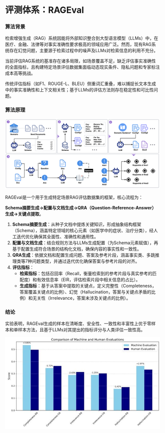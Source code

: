 # 评测体系：RAGEval

### 算法背景
检索增强生成（RAG）系统因能将外部知识整合到大型语言模型（LLMs）中，在医疗、金融、法律等对事实准确性要求极高的领域应用广泛。然而，现有RAG系统存在幻觉问题，主要源于检索过程中的噪声及LLMs对检索信息的利用不充分。

当前评估RAG系统的基准存在诸多局限，如场景覆盖不足，缺乏评估事实准确性的全面指标，且构建特定场景评估数据集面临动态现实条件、隐私问题和专家标注成本高等挑战。

传统评估指标（如F1、ROUGE-L、BLEU）侧重词汇重叠，难以捕捉长文本生成中的事实准确性和上下文相关性；基于LLMs的评估方法则存在稳定性和可比性问题。


### 算法原理
![RAGEval原理图](../assets/imgs/rageval.png)

RAGEval是一个用于生成特定场景RAG评估数据集的框架，核心流程为：   

**Schema摘要生成→配置与文档生成→QRA（Question-Reference-Answer）生成→关键点提取**。

1. **Schema摘要生成**：从种子文档中提炼关键知识，形成抽象结构框架（Schema），涵盖特定领域的核心元素（如医学中的症状、治疗分类），经人工迭代优化确保其全面性、准确性和通用性。   
2. **配置与文档生成**：结合规则方法与LLMs生成配置（为Schema元素赋值），再基于配置生成符合场景的结构化文档，确保内容的事实性和一致性。   
3. **QRA生成**：依据文档和配置生成问题、答案及参考片段，涵盖事实类、多跳推理类等7种问题类型，并通过迭代优化确保答案与参考片段的对齐。   
4. **评估指标**：  
    - **检索指标**：包括召回率（Recall，衡量检索到的参考片段与真实参考的匹配度）和有效信息率（EIR，评估检索片段中相关信息的占比）。    
    - **生成指标**：基于从答案中提取的关键点，定义完整性（Completeness，答案覆盖关键点的比例）、幻觉（Hallucination，答案与关键点矛盾的比例）和无关性（Irrelevance，答案未涉及关键点的比例）。   


### 结论

实验表明，RAGEval生成的样本在清晰度、安全性、一致性和丰富性上优于零样本和单样本方法，且基于LLMs对其提出的指标评分与人类评估一致性高。   

![RAGEval与人类评测的对齐度](../assets/imgs/rageval2human.png)
